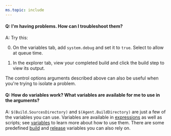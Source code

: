 ```yaml
---
ms.topic: include
---
```


#### Q: I'm having problems. How can I troubleshoot them?

A: Try this:

 0. On the variables tab, add ```system.debug``` and set it to ```true```. Select to allow at queue time.

 0. In the explorer tab, view your completed build and click the build step to view its output.

The control options arguments described above can also be useful when you're trying to isolate a problem.

#### Q: How do variables work? What variables are available for me to use in the arguments? 

A: ```$(Build.SourcesDirectory)``` and ```$(Agent.BuildDirectory)``` are just a few of the variables you can use.
Variables are available in [expressions](../../process/expressions.md) as well as scripts; see [variables](../../process/variables.md) to learn more about how to use them.
There are some predefined [build](../../build/variables.md) and [release](../../release/variables.md) variables you can also rely on.
